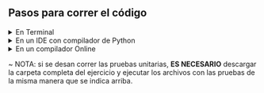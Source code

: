 ## Pasos para correr el código

<details>
  <summary>En Terminal</summary>
  <ol>
    <li>
      <a>Descargar toda la carpeta del ejercicio, o bien solo el archivo .py que se desea correr</a>
    </li>
    <li>
      <a>Abrir la terminal o Command Prompt (CMD) de la computadora<a/>
    </li>
    <li>
      <a>Utilizando el comando "cd" en la terminal, dirigirse al directorio donde se encuentra el archivo</a>
    </li>
    <li>
      <a>Ingresar el comando "python3 nombre_del_archivo.py"</a>
    </li>
  </ol>
</details>



<details>
  <summary>En un IDE con compilador de Python</summary>
  <ol>
    <li>
      <a>Descargar toda la carpeta del ejercicio, o bien solo el archivo .py que se desea correr</a>
    </li>
    <li>
      <a>Abrir el archivo en el IDE (Ej. Visual Studio)<a/>
    </li>
    <li>
      <a>Correr el código, presionando el botón de "RUN"</a>
    </li>
  </ol>
</details>

<details>
  <summary>En un compilador Online</summary>
  <ol>
    <li>
      <a>Descargar toda la carpeta del ejercicio, o bien solo el archivo .py que se desea correr</a>
    </li>
    <li>
      <a>Abrir un compilador online</a>
       <ul>
        <li><a>https://www.programiz.com/python-programming/online-compiler/</a></li>
        <li><a>https://replit.com</a></li>       
       </ul>
    </li>
    <li>
      <a>Correr el código, presionando el botón de "RUN"</a>
    </li>
  </ol>
</details>









~ NOTA: si se desan correr las pruebas unitarias, **ES NECESARIO** descargar la carpeta completa del ejercicio y ejecutar los archivos con las pruebas de la misma manera que se indica arriba.  

